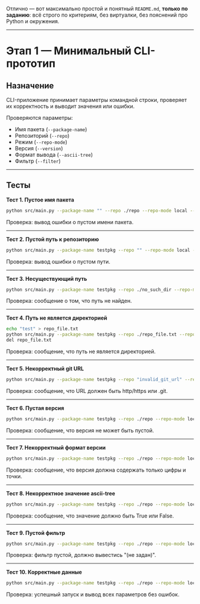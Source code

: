 Отлично — вот максимально простой и понятный `README.md`, **только по заданию**:
всё строго по критериям, без виртуалки, без пояснений про Python и окружения.

---


# Этап 1 — Минимальный CLI-прототип

## Назначение
CLI-приложение принимает параметры командной строки, проверяет их корректность и выводит значения или ошибки.

Проверяются параметры:
- Имя пакета (`--package-name`)
- Репозиторий (`--repo`)
- Режим (`--repo-mode`)
- Версия (`--version`)
- Формат вывода (`--ascii-tree`)
- Фильтр (`--filter`)

---

## Тесты

**Тест 1. Пустое имя пакета**
```bash
python src/main.py --package-name "" --repo ./repo --repo-mode local --version 1.0.0
````

Проверка: вывод ошибки о пустом имени пакета.

---

**Тест 2. Пустой путь к репозиторию**

```bash
python src/main.py --package-name testpkg --repo "" --repo-mode local --version 1.0.0
```

Проверка: вывод ошибки о пустом пути.

---

**Тест 3. Несуществующий путь**

```bash
python src/main.py --package-name testpkg --repo ./no_such_dir --repo-mode local --version 1.0.0
```

Проверка: сообщение о том, что путь не найден.

---

**Тест 4. Путь не является директорией**

```bash
echo "test" > repo_file.txt
python src/main.py --package-name testpkg --repo ./repo_file.txt --repo-mode local --version 1.0.0
del repo_file.txt
```

Проверка: сообщение, что путь не является директорией.

---

**Тест 5. Некорректный git URL**

```bash
python src/main.py --package-name testpkg --repo "invalid_git_url" --repo-mode git --version 1.0.0
```

Проверка: сообщение, что URL должен быть http/https или .git.

---

**Тест 6. Пустая версия**

```bash
python src/main.py --package-name testpkg --repo ./repo --repo-mode local --version ""
```

Проверка: сообщение, что версия не может быть пустой.

---

**Тест 7. Некорректный формат версии**

```bash
python src/main.py --package-name testpkg --repo ./repo --repo-mode local --version "1.a.0"
```

Проверка: сообщение, что версия должна содержать только цифры и точки.

---

**Тест 8. Некорректное значение ascii-tree**

```bash
python src/main.py --package-name testpkg --repo ./repo --repo-mode local --version 1.0.0 --ascii-tree maybe
```

Проверка: сообщение, что значение должно быть True или False.

---

**Тест 9. Пустой фильтр**

```bash
python src/main.py --package-name testpkg --repo ./repo --repo-mode local --version 1.0.0 --ascii-tree True --filter ""
```

Проверка: фильтр пустой, должно вывестись "(не задан)".

---

**Тест 10. Корректные данные**

```bash
python src/main.py --package-name testpkg --repo ./repo --repo-mode local --version 1.0.0 --ascii-tree True --filter core
```

Проверка: успешный запуск и вывод всех параметров без ошибок.


